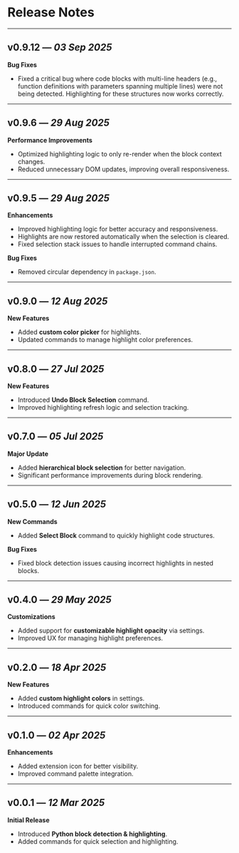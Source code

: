 # Release Notes

---

## **v0.9.12** — _03 Sep 2025_

**Bug Fixes**

- Fixed a critical bug where code blocks with multi-line headers (e.g., function definitions with parameters spanning multiple lines) were not being detected. Highlighting for these structures now works correctly.

---


## **v0.9.6** — _29 Aug 2025_

**Performance Improvements**

- Optimized highlighting logic to only re-render when the block context changes.
- Reduced unnecessary DOM updates, improving overall responsiveness.

---

## **v0.9.5** — _29 Aug 2025_

**Enhancements**

- Improved highlighting logic for better accuracy and responsiveness.
- Highlights are now restored automatically when the selection is cleared.
- Fixed selection stack issues to handle interrupted command chains.

**Bug Fixes**

- Removed circular dependency in `package.json`.

---

## **v0.9.0** — _12 Aug 2025_

**New Features**

- Added **custom color picker** for highlights.
- Updated commands to manage highlight color preferences.

---

## **v0.8.0** — _27 Jul 2025_

**New Features**

- Introduced **Undo Block Selection** command.
- Improved highlighting refresh logic and selection tracking.

---

## **v0.7.0** — _05 Jul 2025_

**Major Update**

- Added **hierarchical block selection** for better navigation.
- Significant performance improvements during block rendering.

---

## **v0.5.0** — _12 Jun 2025_

**New Commands**

- Added **Select Block** command to quickly highlight code structures.

**Bug Fixes**

- Fixed block detection issues causing incorrect highlights in nested blocks.

---

## **v0.4.0** — _29 May 2025_

**Customizations**

- Added support for **customizable highlight opacity** via settings.
- Improved UX for managing highlight preferences.

---

## **v0.2.0** — _18 Apr 2025_

**New Features**

- Added **custom highlight colors** in settings.
- Introduced commands for quick color switching.

---

## **v0.1.0** — _02 Apr 2025_

**Enhancements**

- Added extension icon for better visibility.
- Improved command palette integration.

---

## **v0.0.1** — _12 Mar 2025_

**Initial Release**

- Introduced **Python block detection & highlighting**.
- Added commands for quick selection and highlighting.
